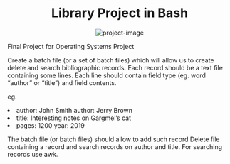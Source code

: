 <h1 align="center" id="title">Library Project in Bash</h1>

<p align="center"><img src="https://socialify.git.ci/andrelouiz/Library-Project/image?font=Inter&amp;language=1&amp;name=1&amp;owner=1&amp;pattern=Circuit%20Board&amp;stargazers=1&amp;theme=Dark" alt="project-image"></p>

<p id="description">Final Project for Operating Systems 
Project

Create a batch file (or a set of batch files) which will allow us to create delete and search bibliographic records. Each record should be a text file containing some lines. Each line should contain field type (eg. word “author” or “title”) and field contents. 

eg. 
<p>
<li>author: John Smith author: Jerry Brown </li>
<li>title: Interesting notes on Gargmel’s cat </li>
<li>pages: 1200 year: 2019 </li>
</p>


The batch file (or batch files) should allow to add such record Delete file containing a record and search records on author and title. For searching records use awk.</p>
